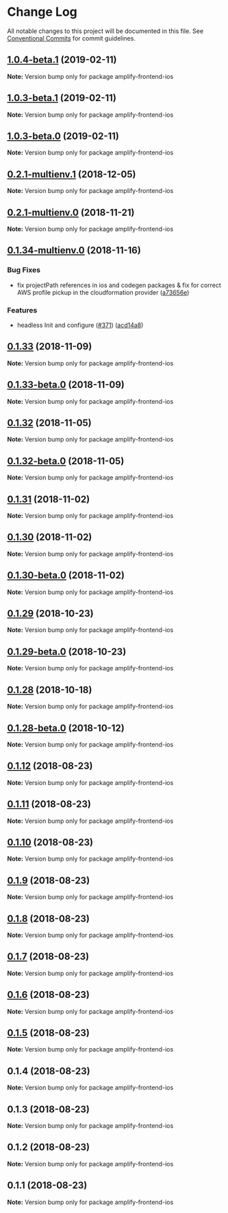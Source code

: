 # Change Log

All notable changes to this project will be documented in this file.
See [Conventional Commits](https://conventionalcommits.org) for commit guidelines.

## [1.0.4-beta.1](https://github.com/aws-amplify/amplify-cli/compare/amplify-frontend-ios@1.0.4-beta.0...amplify-frontend-ios@1.0.4-beta.1) (2019-02-11)

**Note:** Version bump only for package amplify-frontend-ios





## [1.0.3-beta.1](https://github.com/aws-amplify/amplify-cli/compare/amplify-frontend-ios@1.0.3-beta.0...amplify-frontend-ios@1.0.3-beta.1) (2019-02-11)

**Note:** Version bump only for package amplify-frontend-ios





## [1.0.3-beta.0](https://github.com/aws-amplify/amplify-cli/compare/amplify-frontend-ios@1.0.2...amplify-frontend-ios@1.0.3-beta.0) (2019-02-11)

**Note:** Version bump only for package amplify-frontend-ios





<a name="0.2.1-multienv.1"></a>
## [0.2.1-multienv.1](https://github.com/aws-amplify/amplify-cli/compare/amplify-frontend-ios@0.2.1-multienv.0...amplify-frontend-ios@0.2.1-multienv.1) (2018-12-05)




**Note:** Version bump only for package amplify-frontend-ios

<a name="0.2.1-multienv.0"></a>
## [0.2.1-multienv.0](https://github.com/aws-amplify/amplify-cli/compare/amplify-frontend-ios@0.1.34-multienv.0...amplify-frontend-ios@0.2.1-multienv.0) (2018-11-21)




**Note:** Version bump only for package amplify-frontend-ios

<a name="0.1.34-multienv.0"></a>
## [0.1.34-multienv.0](https://github.com/aws-amplify/amplify-cli/compare/amplify-frontend-ios@0.1.33...amplify-frontend-ios@0.1.34-multienv.0) (2018-11-16)


### Bug Fixes

* fix projectPath references in ios and codegen packages & fix for  correct AWS profile pickup in the cloudformation provider ([a73656e](https://github.com/aws-amplify/amplify-cli/commit/a73656e))


### Features

* headless Init and configure ([#371](https://github.com/aws-amplify/amplify-cli/issues/371)) ([acd14a8](https://github.com/aws-amplify/amplify-cli/commit/acd14a8))




<a name="0.1.33"></a>
## [0.1.33](https://github.com/aws-amplify/amplify-cli/compare/amplify-frontend-ios@0.1.33-beta.0...amplify-frontend-ios@0.1.33) (2018-11-09)




**Note:** Version bump only for package amplify-frontend-ios

<a name="0.1.33-beta.0"></a>
## [0.1.33-beta.0](https://github.com/aws-amplify/amplify-cli/compare/amplify-frontend-ios@0.1.12...amplify-frontend-ios@0.1.33-beta.0) (2018-11-09)




**Note:** Version bump only for package amplify-frontend-ios

<a name="0.1.32"></a>
## [0.1.32](https://github.com/aws-amplify/amplify-cli/compare/amplify-frontend-ios@0.1.32-beta.0...amplify-frontend-ios@0.1.32) (2018-11-05)




**Note:** Version bump only for package amplify-frontend-ios

<a name="0.1.32-beta.0"></a>
## [0.1.32-beta.0](https://github.com/aws-amplify/amplify-cli/compare/amplify-frontend-ios@0.1.12...amplify-frontend-ios@0.1.32-beta.0) (2018-11-05)




**Note:** Version bump only for package amplify-frontend-ios

<a name="0.1.31"></a>
## [0.1.31](https://github.com/aws-amplify/amplify-cli/compare/amplify-frontend-ios@0.1.12...amplify-frontend-ios@0.1.31) (2018-11-02)




**Note:** Version bump only for package amplify-frontend-ios

<a name="0.1.30"></a>
## [0.1.30](https://github.com/aws-amplify/amplify-cli/compare/amplify-frontend-ios@0.1.30-beta.0...amplify-frontend-ios@0.1.30) (2018-11-02)




**Note:** Version bump only for package amplify-frontend-ios

<a name="0.1.30-beta.0"></a>
## [0.1.30-beta.0](https://github.com/aws-amplify/amplify-cli/compare/amplify-frontend-ios@0.1.12...amplify-frontend-ios@0.1.30-beta.0) (2018-11-02)




**Note:** Version bump only for package amplify-frontend-ios

<a name="0.1.29"></a>
## [0.1.29](https://github.com/aws-amplify/amplify-cli/compare/amplify-frontend-ios@0.1.29-beta.0...amplify-frontend-ios@0.1.29) (2018-10-23)




**Note:** Version bump only for package amplify-frontend-ios

<a name="0.1.29-beta.0"></a>
## [0.1.29-beta.0](https://github.com/aws-amplify/amplify-cli/compare/amplify-frontend-ios@0.1.12...amplify-frontend-ios@0.1.29-beta.0) (2018-10-23)




**Note:** Version bump only for package amplify-frontend-ios

<a name="0.1.28"></a>
## [0.1.28](https://github.com/aws-amplify/amplify-cli/compare/amplify-frontend-ios@0.1.28-beta.0...amplify-frontend-ios@0.1.28) (2018-10-18)




**Note:** Version bump only for package amplify-frontend-ios

<a name="0.1.28-beta.0"></a>
## [0.1.28-beta.0](https://github.com/aws-amplify/amplify-cli/compare/amplify-frontend-ios@0.1.12...amplify-frontend-ios@0.1.28-beta.0) (2018-10-12)




**Note:** Version bump only for package amplify-frontend-ios

<a name="0.1.12"></a>
## [0.1.12](https://github.com/aws-amplify/amplify-cli/compare/amplify-frontend-ios@0.1.11...amplify-frontend-ios@0.1.12) (2018-08-23)




**Note:** Version bump only for package amplify-frontend-ios

<a name="0.1.11"></a>
## [0.1.11](https://github.com/aws-amplify/amplify-cli/compare/amplify-frontend-ios@0.1.10...amplify-frontend-ios@0.1.11) (2018-08-23)




**Note:** Version bump only for package amplify-frontend-ios

<a name="0.1.10"></a>
## [0.1.10](https://github.com/aws-amplify/amplify-cli/compare/amplify-frontend-ios@0.1.9...amplify-frontend-ios@0.1.10) (2018-08-23)




**Note:** Version bump only for package amplify-frontend-ios

<a name="0.1.9"></a>
## [0.1.9](https://github.com/aws-amplify/amplify-cli/compare/amplify-frontend-ios@0.1.8...amplify-frontend-ios@0.1.9) (2018-08-23)




**Note:** Version bump only for package amplify-frontend-ios

<a name="0.1.8"></a>
## [0.1.8](https://github.com/aws-amplify/amplify-cli/compare/amplify-frontend-ios@0.1.7...amplify-frontend-ios@0.1.8) (2018-08-23)




**Note:** Version bump only for package amplify-frontend-ios

<a name="0.1.7"></a>
## [0.1.7](https://github.com/aws-amplify/amplify-cli/compare/amplify-frontend-ios@0.1.6...amplify-frontend-ios@0.1.7) (2018-08-23)




**Note:** Version bump only for package amplify-frontend-ios

<a name="0.1.6"></a>
## [0.1.6](https://github.com/aws-amplify/amplify-cli/compare/amplify-frontend-ios@0.1.5...amplify-frontend-ios@0.1.6) (2018-08-23)




**Note:** Version bump only for package amplify-frontend-ios

<a name="0.1.5"></a>
## [0.1.5](https://github.com/aws-amplify/amplify-cli/compare/amplify-frontend-ios@0.1.4...amplify-frontend-ios@0.1.5) (2018-08-23)




**Note:** Version bump only for package amplify-frontend-ios

<a name="0.1.4"></a>
## 0.1.4 (2018-08-23)




**Note:** Version bump only for package amplify-frontend-ios

<a name="0.1.3"></a>
## 0.1.3 (2018-08-23)




**Note:** Version bump only for package amplify-frontend-ios

<a name="0.1.2"></a>
## 0.1.2 (2018-08-23)




**Note:** Version bump only for package amplify-frontend-ios

<a name="0.1.1"></a>
## 0.1.1 (2018-08-23)




**Note:** Version bump only for package amplify-frontend-ios
